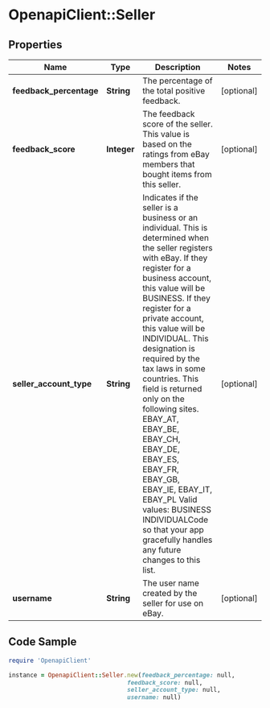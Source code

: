 # OpenapiClient::Seller

## Properties

Name | Type | Description | Notes
------------ | ------------- | ------------- | -------------
**feedback_percentage** | **String** | The percentage of the total positive feedback. | [optional] 
**feedback_score** | **Integer** | The feedback score of the seller. This value is based on the ratings from eBay members that bought items from this seller. | [optional] 
**seller_account_type** | **String** | Indicates if the seller is a business or an individual. This is determined when the seller registers with eBay. If they register for a business account, this value will be BUSINESS. If they register for a private account, this value will be INDIVIDUAL. This designation is required by the tax laws in some countries. This field is returned only on the following sites. EBAY_AT, EBAY_BE, EBAY_CH, EBAY_DE, EBAY_ES, EBAY_FR, EBAY_GB, EBAY_IE, EBAY_IT, EBAY_PL Valid values: BUSINESS INDIVIDUALCode so that your app gracefully handles any future changes to this list. | [optional] 
**username** | **String** | The user name created by the seller for use on eBay. | [optional] 

## Code Sample

```ruby
require 'OpenapiClient'

instance = OpenapiClient::Seller.new(feedback_percentage: null,
                                 feedback_score: null,
                                 seller_account_type: null,
                                 username: null)
```


